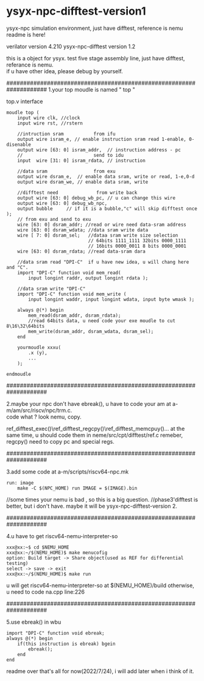 # ysyx-npc-difftest-version1
ysyx-npc simulation environment, just have difftest, reference is nemu
readme is here!

verilator version 4.210
ysyx-npc-difftest version 1.2

this is a object for ysyx. 
test five stage assembly line, just have difftest, referance is nemu.  
if u have other idea, please debug by yourself.

####################################################################
1.your top moudle is named " top "

top.v interface

	moudle top (
		input wire clk, //clock
		input wire rst, //rstern
	
		//intruction sram			from ifu
		output wire isram_e, // enable instruction sram read 1-enable, 0-disenable
		output wire [63: 0] isram_addr,  // instruction address - pc
		//							send to idu
		input  wire [31: 0] isram_rdata, // instruction
	
		//data sram					from exu
		output wire dsram_e,  // enable data sram, write or read, 1-e,0-d
		output wire dsram_we, // enable data sram, write
	
		//difftest need				 from write back 
		output wire [63: 0] debug_wb_pc, // u can change this wire
		output wire [63: 0] debug_wb_npc, 
		output bubble     // if it is a bubble,"c" will skip difftest once  
	);
		// from exu and send to exu
		wire [63: 0] dsram_addr; //read or wire need data-sram address
		wire [63: 0] dsram_wdata; //data sram write data 
		wire [ 7: 0] dsram_sel;   //dataa sram write size selection
							      // 64bits 1111_1111 32bits 0000_1111 
								  // 16bits 0000_0011 8 bits 0000_0001
		wire [63: 0] dsram_rdata; //read data-sram dara

		//data sram read "DPI-C"  if u have new idea, u will chang here and "C".
		import "DPI-C" function void mem_read(   
			input longint raddr, output longint rdata );
	
		//data sram write "DPI-C"
		import "DPI-C" function void mem_write (
			input longint waddr, input longint wdata, input byte wmask );

		always @(*) begin
			mem_read(dsram_addr, dsram_rdata); 
			//read 64bits data, u need code your exe moudle to cut 8\16\32\64bits
			mem_write(dsram_addr, dsram_wdata, dsram_sel);
		end  

		yourmoudle xxxu(
			.x (y),
			...
		);

	endmoudle

####################################################################

2.maybe your npc don't have ebreak(),
u have to code your am at a-m/am/src/riscv/npc/trm.c.  
code what ? look nemu, copy.

ref_difftest_exec()\ref_difftest_regcpy()\ref_difftest_memcpuy()...
at the same time, u should code them in neme/src/cpt/difftest/ref.c
remeber, regcpy() need to copy pc and special regs.

####################################################################

3.add some code at a-m/scripts/riscv64-npc.mk

 	run: image 	
		make -C $(NPC_HOME) run IMAGE = $(IMAGE).bin

//some times your nemu is bad , so this is a big question.
//phase3'difftest is better, but i don't have. maybe it will be ysyx-npc-difftest-version 2.

####################################################################

4.u have to get riscv64-nemu-interpreter-so

	xxx@xx:~$ cd $NEMU_HOME
	xxx@xx:~/$(NEMU_HOME)$ make menucofig
	option: Build target -> Share object(used as REF for differential testing)
	select -> save -> exit
	xxx@xx:~/$(NEMU_HOME)$ make run

u will get riscv64-nemu-interpreter-so at $(NEMU_HOME)/build
otherwise, u need to code na.cpp line:226 

####################################################################

5.use ebreak() in wbu

	import "DPI-C" function void ebreak;
	always @(*) begin
		if(this instruction is ebreak) bgein
			ebreak();
		end
	end


readme over
that's all for now(2022/7/24), i will add later when i think of it.


